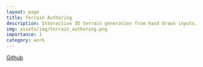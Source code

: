```yaml
---
layout: page
title: Terrain Authoring
description: Interactive 3D terrain generation from hand drawn inputs.
img: assets/img/terrain_authoring.png
importance: 1
category: work
---
```


[Github](https://github.com/Shanthika/TerrainAuthoring-Pytorch)
